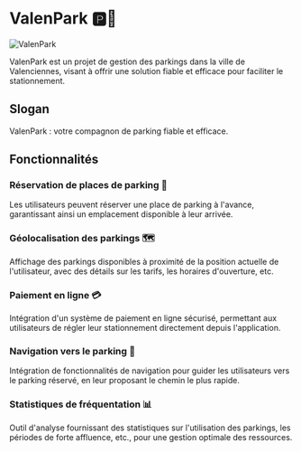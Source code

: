 # ValenPark 🅿️🚗

![ValenPark](https://github.com/GeorgesMano/ValenPark/blob/main/ValenPark.png?raw=true)

ValenPark est un projet de gestion des parkings dans la ville de Valenciennes, visant à offrir une solution fiable et efficace pour faciliter le stationnement.



## Slogan
ValenPark : votre compagnon de parking fiable et efficace.

## Fonctionnalités

### Réservation de places de parking 📅
Les utilisateurs peuvent réserver une place de parking à l'avance, garantissant ainsi un emplacement disponible à leur arrivée.

### Géolocalisation des parkings 🗺️
Affichage des parkings disponibles à proximité de la position actuelle de l'utilisateur, avec des détails sur les tarifs, les horaires d'ouverture, etc.

### Paiement en ligne 💳
Intégration d'un système de paiement en ligne sécurisé, permettant aux utilisateurs de régler leur stationnement directement depuis l'application.

### Navigation vers le parking 🚙
Intégration de fonctionnalités de navigation pour guider les utilisateurs vers le parking réservé, en leur proposant le chemin le plus rapide.

### Statistiques de fréquentation 📊
Outil d'analyse fournissant des statistiques sur l'utilisation des parkings, les périodes de forte affluence, etc., pour une gestion optimale des ressources.

